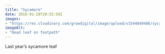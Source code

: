 ```yaml
---
title: "Sycamore"
date: 2018-01-29T20:55:59Z
images: 
- "https://res.cloudinary.com/growdigital/image/upload/v1544049486/sycamore-leaf-39970471121.jpg"
imageAlt: 
- "Dead leaf on footpath"
---
```


Last year’s sycamore leaf
